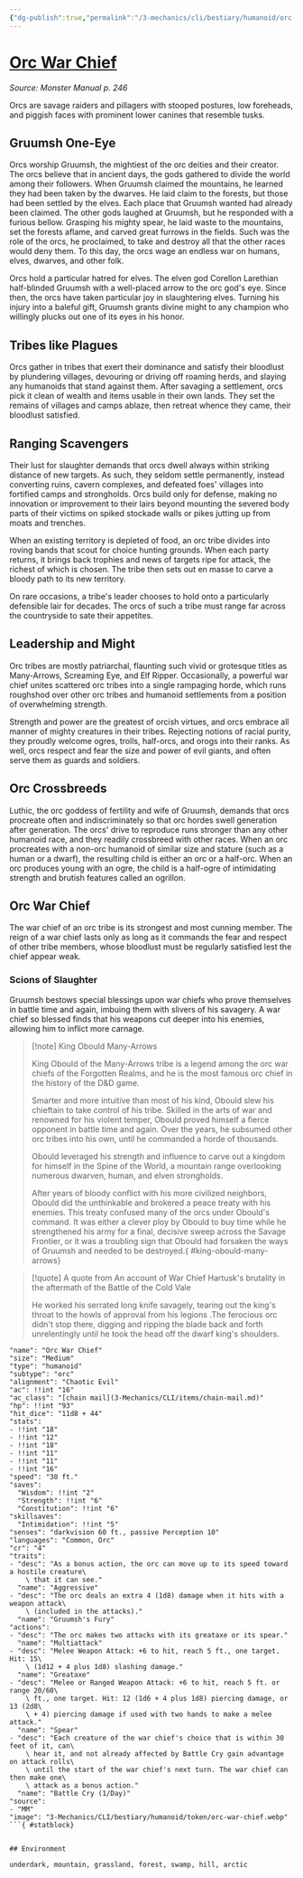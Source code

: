 ```yaml
---
{"dg-publish":true,"permalink":"/3-mechanics/cli/bestiary/humanoid/orc-war-chief/","tags":["ttrpg-cli/compendium/src/5e/mm","ttrpg-cli/monster/cr/4","ttrpg-cli/monster/environment/arctic","ttrpg-cli/monster/environment/forest","ttrpg-cli/monster/environment/grassland","ttrpg-cli/monster/environment/hill","ttrpg-cli/monster/environment/mountain","ttrpg-cli/monster/environment/swamp","ttrpg-cli/monster/environment/underdark","ttrpg-cli/monster/size/medium","ttrpg-cli/monster/type/humanoid/orc"]}
---
```


# [Orc War Chief](3-Mechanics\CLI\bestiary\humanoid/orc-war-chief.md)
*Source: Monster Manual p. 246*  

Orcs are savage raiders and pillagers with stooped postures, low foreheads, and piggish faces with prominent lower canines that resemble tusks.

## Gruumsh One-Eye

Orcs worship Gruumsh, the mightiest of the orc deities and their creator. The orcs believe that in ancient days, the gods gathered to divide the world among their followers. When Gruumsh claimed the mountains, he learned they had been taken by the dwarves. He laid claim to the forests, but those had been settled by the elves. Each place that Gruumsh wanted had already been claimed. The other gods laughed at Gruumsh, but he responded with a furious bellow. Grasping his mighty spear, he laid waste to the mountains, set the forests aflame, and carved great furrows in the fields. Such was the role of the orcs, he proclaimed, to take and destroy all that the other races would deny them. To this day, the orcs wage an endless war on humans, elves, dwarves, and other folk.

Orcs hold a particular hatred for elves. The elven god Corellon Larethian half-blinded Gruumsh with a well-placed arrow to the orc god's eye. Since then, the orcs have taken particular joy in slaughtering elves. Turning his injury into a baleful gift, Gruumsh grants divine might to any champion who willingly plucks out one of its eyes in his honor.

## Tribes like Plagues

Orcs gather in tribes that exert their dominance and satisfy their bloodlust by plundering villages, devouring or driving off roaming herds, and slaying any humanoids that stand against them. After savaging a settlement, orcs pick it clean of wealth and items usable in their own lands. They set the remains of villages and camps ablaze, then retreat whence they came, their bloodlust satisfied.

## Ranging Scavengers

Their lust for slaughter demands that orcs dwell always within striking distance of new targets. As such, they seldom settle permanently, instead converting ruins, cavern complexes, and defeated foes' villages into fortified camps and strongholds. Orcs build only for defense, making no innovation or improvement to their lairs beyond mounting the severed body parts of their victims on spiked stockade walls or pikes jutting up from moats and trenches.

When an existing territory is depleted of food, an orc tribe divides into roving bands that scout for choice hunting grounds. When each party returns, it brings back trophies and news of targets ripe for attack, the richest of which is chosen. The tribe then sets out en masse to carve a bloody path to its new territory.

On rare occasions, a tribe's leader chooses to hold onto a particularly defensible lair for decades. The orcs of such a tribe must range far across the countryside to sate their appetites.

## Leadership and Might

Orc tribes are mostly patriarchal, flaunting such vivid or grotesque titles as Many-Arrows, Screaming Eye, and Elf Ripper. Occasionally, a powerful war chief unites scattered orc tribes into a single rampaging horde, which runs roughshod over other orc tribes and humanoid settlements from a position of overwhelming strength.

Strength and power are the greatest of orcish virtues, and orcs embrace all manner of mighty creatures in their tribes. Rejecting notions of racial purity, they proudly welcome ogres, trolls, half-orcs, and orogs into their ranks. As well, orcs respect and fear the size and power of evil giants, and often serve them as guards and soldiers.

## Orc Crossbreeds

Luthic, the orc goddess of fertility and wife of Gruumsh, demands that orcs procreate often and indiscriminately so that orc hordes swell generation after generation. The orcs' drive to reproduce runs stronger than any other humanoid race, and they readily crossbreed with other races. When an orc procreates with a non-orc humanoid of similar size and stature (such as a human or a dwarf), the resulting child is either an orc or a half-orc. When an orc produces young with an ogre, the child is a half-ogre of intimidating strength and brutish features called an ogrillon.

## Orc War Chief

The war chief of an orc tribe is its strongest and most cunning member. The reign of a war chief lasts only as long as it commands the fear and respect of other tribe members, whose bloodlust must be regularly satisfied lest the chief appear weak.

### Scions of Slaughter

Gruumsh bestows special blessings upon war chiefs who prove themselves in battle time and again, imbuing them with slivers of his savagery. A war chief so blessed finds that his weapons cut deeper into his enemies, allowing him to inflict more carnage.

> [!note] King Obould Many-Arrows
> 
> King Obould of the Many-Arrows tribe is a legend among the orc war chiefs of the Forgotten Realms, and he is the most famous orc chief in the history of the D&D game.
> 
> Smarter and more intuitive than most of his kind, Obould slew his chieftain to take control of his tribe. Skilled in the arts of war and renowned for his violent temper, Obould proved himself a fierce opponent in battle time and again. Over the years, he subsumed other orc tribes into his own, until he commanded a horde of thousands.
> 
> Obould leveraged his strength and influence to carve out a kingdom for himself in the Spine of the World, a mountain range overlooking numerous dwarven, human, and elven strongholds.
> 
> After years of bloody conflict with his more civilized neighbors, Obould did the unthinkable and brokered a peace treaty with his enemies. This treaty confused many of the orcs under Obould's command. It was either a clever ploy by Obould to buy time while he strengthened his army for a final, decisive sweep across the Savage Frontier, or it was a troubling sign that Obould had forsaken the ways of Gruumsh and needed to be destroyed.{ #king-obould-many-arrows}


> [!quote] A quote from An account of War Chief Hartusk's brutality in the aftermath of the Battle of the Cold Vale  
> 
> He worked his serrated long knife savagely, tearing out the king's throat to the howls of approval from his legions .The ferocious orc didn't stop there, digging and ripping the blade back and forth unrelentingly until he took the head off the dwarf king's shoulders.


```statblock
"name": "Orc War Chief"
"size": "Medium"
"type": "humanoid"
"subtype": "orc"
"alignment": "Chaotic Evil"
"ac": !!int "16"
"ac_class": "[chain mail](3-Mechanics/CLI/items/chain-mail.md)"
"hp": !!int "93"
"hit_dice": "11d8 + 44"
"stats":
- !!int "18"
- !!int "12"
- !!int "18"
- !!int "11"
- !!int "11"
- !!int "16"
"speed": "30 ft."
"saves":
  "Wisdom": !!int "2"
  "Strength": !!int "6"
  "Constitution": !!int "6"
"skillsaves":
  "Intimidation": !!int "5"
"senses": "darkvision 60 ft., passive Perception 10"
"languages": "Common, Orc"
"cr": "4"
"traits":
- "desc": "As a bonus action, the orc can move up to its speed toward a hostile creature\
    \ that it can see."
  "name": "Aggressive"
- "desc": "The orc deals an extra 4 (1d8) damage when it hits with a weapon attack\
    \ (included in the attacks)."
  "name": "Gruumsh's Fury"
"actions":
- "desc": "The orc makes two attacks with its greataxe or its spear."
  "name": "Multiattack"
- "desc": "Melee Weapon Attack: +6 to hit, reach 5 ft., one target. Hit: 15\
    \ (1d12 + 4 plus 1d8) slashing damage."
  "name": "Greataxe"
- "desc": "Melee or Ranged Weapon Attack: +6 to hit, reach 5 ft. or range 20/60\
    \ ft., one target. Hit: 12 (1d6 + 4 plus 1d8) piercing damage, or 13 (2d8\
    \ + 4) piercing damage if used with two hands to make a melee attack."
  "name": "Spear"
- "desc": "Each creature of the war chief's choice that is within 30 feet of it, can\
    \ hear it, and not already affected by Battle Cry gain advantage on attack rolls\
    \ until the start of the war chief's next turn. The war chief can then make one\
    \ attack as a bonus action."
  "name": "Battle Cry (1/Day)"
"source":
- "MM"
"image": "3-Mechanics/CLI/bestiary/humanoid/token/orc-war-chief.webp"
```{ #statblock}


## Environment

underdark, mountain, grassland, forest, swamp, hill, arctic